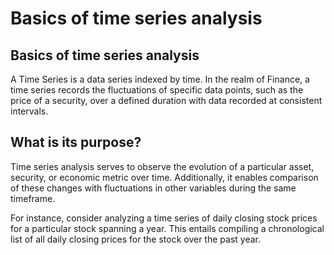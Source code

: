 # Basics of time series analysis
## Basics of time series analysis

A Time Series is a data series indexed by time. In the realm of Finance, a time series records the fluctuations of specific data points, such as the price of a security, over a defined duration with data recorded at consistent intervals.

## What is its purpose?

Time series analysis serves to observe the evolution of a particular asset, security, or economic metric over time. Additionally, it enables comparison of these changes with fluctuations in other variables during the same timeframe.

For instance, consider analyzing a time series of daily closing stock prices for a particular stock spanning a year. This entails compiling a chronological list of all daily closing prices for the stock over the past year.

